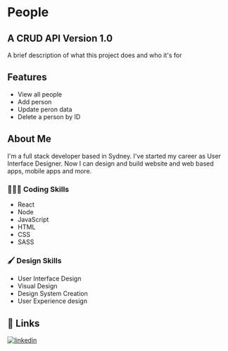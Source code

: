 
# People
## A CRUD API Version 1.0
A brief description of what this project does and who it's for
## Features

- View all people
- Add person
- Update peron data
- Delete a person by ID


## About Me
I'm a full stack developer based in Sydney. I've started my career as User Interface Designer. Now I can design and build website and web based apps, mobile apps and more.

### 👨🏼‍💻 Coding Skills

- React
- Node
- JavaScript
- HTML
- CSS
- SASS

### 🖌️ Design Skills
- User Interface Design
- Visual Design
- Design System Creation
- User Experience design
## 🔗 Links
[![linkedin](https://img.shields.io/badge/linkedin-0A66C2?style=for-the-badge&logo=linkedin&logoColor=white)](https://www.linkedin.com/in/arunsatyal)

